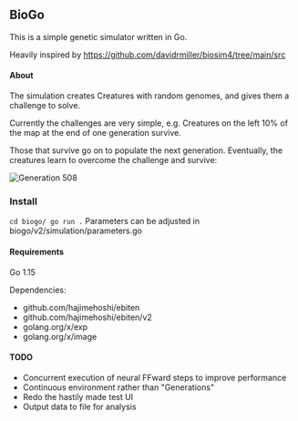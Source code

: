 ## BioGo

This is a simple genetic simulator written in Go.

Heavily inspired by https://github.com/davidrmiller/biosim4/tree/main/src


#### About

The simulation creates Creatures with random genomes, and gives them a challenge to solve.

Currently the challenges are very simple, e.g. Creatures on the left 10% of the map at the end of one generation survive.

Those that survive go on to populate the next generation. Eventually, the creatures learn to overcome the challenge and survive:

![Generation 508](./images/generation-508.gif)

### Install
`
cd biogo/
go run .
`
Parameters can be adjusted in biogo/v2/simulation/parameters.go
#### Requirements
Go 1.15

Dependencies:
- github.com/hajimehoshi/ebiten
- github.com/hajimehoshi/ebiten/v2
- golang.org/x/exp
- golang.org/x/image


#### TODO
- Concurrent execution of neural FFward steps to improve performance
- Continuous environment rather than "Generations"
- Redo the hastily made test UI
- Output data to file for analysis